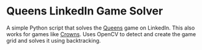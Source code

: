 # Queens LinkedIn Game Solver

A simple Python script that solves the [Queens](https://www.linkedin.com/games/queens) game on LinkedIn. This also works for games like [Crowns](https://gameofcrowns.sanish.me/). Uses OpenCV to detect and create the game grid and solves it using backtracking.
